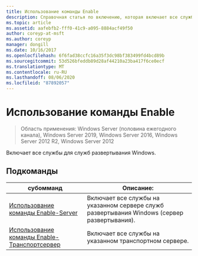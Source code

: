 ```yaml
---
title: Использование команды Enable
description: Справочная статья по включению, которая включает все службы для служб развертывания Windows.
ms.topic: article
ms.assetid: aafebfb2-fff0-41c9-a095-8884acf49f50
author: coreyp-at-msft
ms.author: coreyp
manager: dongill
ms.date: 10/16/2017
ms.openlocfilehash: 6f6fad38ccfc16a35f3dc98bf383499fd4bcd89b
ms.sourcegitcommit: 53d526bfeddb89d28af44210a23ba417f6ce0ecf
ms.translationtype: MT
ms.contentlocale: ru-RU
ms.lasthandoff: 08/06/2020
ms.locfileid: "87892057"
---
```

# <a name="using-the-enable-command"></a>Использование команды Enable

> Область применения: Windows Server (половина ежегодного канала), Windows Server 2019, Windows Server 2016, Windows Server 2012 R2, Windows Server 2012

Включает все службы для служб развертывания Windows.

## <a name="subcommands"></a>Подкоманды
|субомманд|Описание:|
|-------|--------|
|[Использование команды Enable-Server](using-the-enable-server-command.md)|Включает все службы на указанном сервере служб развертывания Windows (сервер развертывания).|
|[Использование команды Enable-Транспортсервер](using-the-enable-transportserver-command.md)|Включает все службы на указанном транспортном сервере.|
